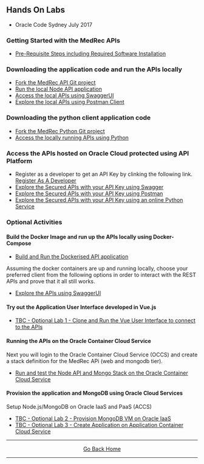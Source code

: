 ## Hands On Labs

- Oracle Code Sydney July 2017

### Getting Started with the MedRec APIs

- [Pre-Requisite Steps including Required Software Installation](./assets/handsonlabs/prerequisites.md)  

### Downloading the application code and run the APIs locally

- [Fork the MedRec API Git project](./assets/handsonlabs/forkthemedrecapigitrepo.md) 
- [Run the local Node API application](./assets/handsonlabs/runtheapislocally.md)
- [Access the local APIs using SwaggerUI](./assets/handsonlabs/exploretheapis-1.md)
- [Explore the local APIs using Postman Client](./assets/handsonlabs/exploretheapis-3.md)

### Downloading the python client application code 

- [Fork the MedRec Python Git project](./assets/handsonlabs/forkthemedrecpythongitrepo.md) 
- [Access the locally running APIs using Python](./assets/handsonlabs/exploretheapis-2.md)

### Access the APIs hosted on Oracle Cloud protected using API Platform
- Register as a developer to get an API Key by clinking the following link.
<a href="https://apidevelopers-gse00011671.apaas.us2.oraclecloud.com/" target="_blank">Register As A Developer</a>
- [Explore the Secured APIs with your API Key using Swagger](./assets/handsonlabs/exploretheapis-5.md)
- [Explore the Secured APIs with your API Key using Postman](./assets/handsonlabs/exploretheapis-6.md)
- [Explore the Secured APIs with your API Key using an online Python Service](./assets/handsonlabs/exploretheapis-4.md)

### Optional Activities 

#### Build the Docker Image and run up the APIs locally using Docker-Compose

- [Build and Run the Dockerised API application](./assets/handsonlabs/buildthedockerimage.md)

Assuming the docker containers are up and running locally, choose your preferred client from the following options in order to interact with the REST APIs and prove that it all still works.
- [Explore the APIs using SwaggerUI](./assets/handsonlabs/exploretheapis-1.md)

#### Try out the Application User Interface developed in Vue.js

- [TBC - Optional Lab 1 - Clone and Run the Vue User Interface to connect to the APIs](./assets/handsonlabs/medrecui.md)

#### Running the APIs on the Oracle Container Cloud Service

Next you will login to the Oracle Container Cloud Service (OCCS) and create a stack definition for the MedRec APi (web and mongodb tier).

- [Run and test the Node API and Mongo Stack on the Oracle Container Cloud Service](./assets/handsonlabs/createtheoccsstack.md)

#### Provision the application and MongoDB using Oracle Cloud Services

Setup Node.js/MongoDB on Oracle IaaS and PaaS (ACCS)
- [TBC - Optional Lab 2 - Provision MongoDB VM on Oracle IaaS](./assets/handsonlabs/mongodboniaas.md)
- [TBC - Optional Lab 3 - Create Application on Application Container Cloud Service](./assets/handsonlabs/medrecapisonaccs.md)

<hr />
<center>
<a href="index" class="btn" >Go Back Home</a>
</center>
<hr />

